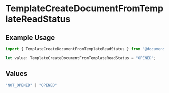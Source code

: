 # TemplateCreateDocumentFromTemplateReadStatus

## Example Usage

```typescript
import { TemplateCreateDocumentFromTemplateReadStatus } from "@documenso/sdk-typescript/models/operations";

let value: TemplateCreateDocumentFromTemplateReadStatus = "OPENED";
```

## Values

```typescript
"NOT_OPENED" | "OPENED"
```